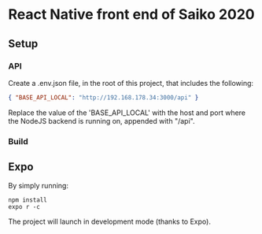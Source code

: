 # React Native front end of Saiko 2020


## Setup
### API
Create a .env.json file, in the root of this project, that includes the following:

```json
{ "BASE_API_LOCAL": "http://192.168.178.34:3000/api" }
```

Replace the value of the 'BASE_API_LOCAL' with the host and port where the NodeJS backend is running on, appended with "/api".

### Build

## Expo

By simply running:

```
npm install
expo r -c
```

The project will launch in development mode (thanks to Expo).